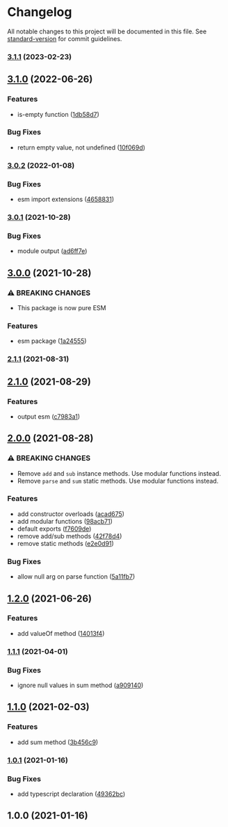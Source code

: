 # Changelog

All notable changes to this project will be documented in this file. See [standard-version](https://github.com/conventional-changelog/standard-version) for commit guidelines.

### [3.1.1](https://github.com/justinlettau/time-value/compare/v3.1.0...v3.1.1) (2023-02-23)

## [3.1.0](https://github.com/justinlettau/time-value/compare/v3.0.2...v3.1.0) (2022-06-26)


### Features

* is-empty function ([1db58d7](https://github.com/justinlettau/time-value/commit/1db58d7f63c388f894c97586ee08c4ce0063f5cf))


### Bug Fixes

* return empty value, not undefined ([10f069d](https://github.com/justinlettau/time-value/commit/10f069d0f71542d0a8c7f3394ed56599a77a814f))

### [3.0.2](https://github.com/justinlettau/time-value/compare/v3.0.1...v3.0.2) (2022-01-08)


### Bug Fixes

* esm import extensions ([4658831](https://github.com/justinlettau/time-value/commit/4658831d54182179a290b5350596c0d74b611688))

### [3.0.1](https://github.com/justinlettau/time-value/compare/v3.0.0...v3.0.1) (2021-10-28)


### Bug Fixes

* module output ([ad6ff7e](https://github.com/justinlettau/time-value/commit/ad6ff7e8d8441d4976def1b74d1ef2300c194db4))

## [3.0.0](https://github.com/justinlettau/time-value/compare/v2.1.1...v3.0.0) (2021-10-28)


### ⚠ BREAKING CHANGES

* This package is now pure ESM

### Features

* esm package ([1a24555](https://github.com/justinlettau/time-value/commit/1a245559ab80c49c7cdd9d3d35b0eb6391bde00a))

### [2.1.1](https://github.com/justinlettau/time-value/compare/v2.1.0...v2.1.1) (2021-08-31)

## [2.1.0](https://github.com/justinlettau/time-value/compare/v2.0.0...v2.1.0) (2021-08-29)


### Features

* output esm ([c7983a1](https://github.com/justinlettau/time-value/commit/c7983a118751859d14f68115bddbb8b64d0d1b59))

## [2.0.0](https://github.com/justinlettau/time-value/compare/v1.2.0...v2.0.0) (2021-08-28)


### ⚠ BREAKING CHANGES

* Remove `add` and `sub` instance methods. Use modular functions instead.
* Remove `parse` and `sum` static methods. Use modular functions instead.

### Features

* add constructor overloads ([acad675](https://github.com/justinlettau/time-value/commit/acad675c5420be580ef82c29bff7cfbf8dcdedfd))
* add modular functions ([98acb71](https://github.com/justinlettau/time-value/commit/98acb71209c4c344a6acf26dbf4ca98924ac5d9d))
* default exports ([f7609de](https://github.com/justinlettau/time-value/commit/f7609ded3373ebfe643926fd62a01b44f34110be))
* remove add/sub methods ([42f78d4](https://github.com/justinlettau/time-value/commit/42f78d4c25314b0a2b498a43482a4ac43d4ab83b))
* remove static methods ([e2e0d91](https://github.com/justinlettau/time-value/commit/e2e0d919e0e0fd990aca7b708caab32f5a3281c4))


### Bug Fixes

* allow null arg on parse function ([5a11fb7](https://github.com/justinlettau/time-value/commit/5a11fb7e5c5c07157cae3f98188b6e05dd9db417))

## [1.2.0](https://github.com/justinlettau/time-value/compare/v1.1.1...v1.2.0) (2021-06-26)


### Features

* add valueOf method ([14013f4](https://github.com/justinlettau/time-value/commit/14013f4211ea726acc10f69c71dee953639de9b1))

### [1.1.1](https://github.com/justinlettau/time-value/compare/v1.1.0...v1.1.1) (2021-04-01)


### Bug Fixes

* ignore null values in sum method ([a909140](https://github.com/justinlettau/time-value/commit/a90914098f31616b4fc31bf5ddbd7b13c8f45010))

## [1.1.0](https://github.com/justinlettau/time-value/compare/v1.0.1...v1.1.0) (2021-02-03)


### Features

* add sum method ([3b456c9](https://github.com/justinlettau/time-value/commit/3b456c9485450c5744938d3413ec3574c2436263))

### [1.0.1](https://github.com/justinlettau/time-value/compare/v1.0.0...v1.0.1) (2021-01-16)


### Bug Fixes

* add typescript declaration ([49362bc](https://github.com/justinlettau/time-value/commit/49362bc82264bbaa9a2f85cb2679d557ed57547f))

## 1.0.0 (2021-01-16)
